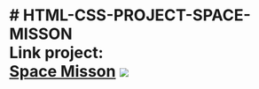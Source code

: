 <h1># HTML-CSS-PROJECT-SPACE-MISSON <br>
Link project: <br>
<a href="https://bangnguyendong.github.io/HTML-CSS-PROJECT-SPACE-MISSON/#index.html">Space Misson</a>
<img src="![1](https://user-images.githubusercontent.com/71707454/236122203-3bcc9b3e-7889-4f8b-a13c-ee0fd2be4c17.png)">
</h1>
